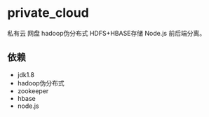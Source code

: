# private_cloud
私有云 网盘 hadoop伪分布式 HDFS+HBASE存储 Node.js 前后端分离。

## 依赖
* jdk1.8
* hadoop伪分布式
* zookeeper
* hbase
* node.js
